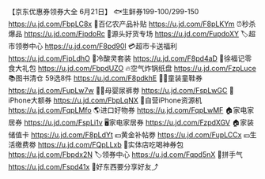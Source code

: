 【京东优惠券领券大全 6月21日】
🐟生鲜券199-100/299-150
https://u.jd.com/FbpLC8x
🌽百亿农产品补贴
https://u.jd.com/F8pLKYm
⏰秒杀爆品
https://u.jd.com/FipdoRc
🚛源头好货专场
https://u.jd.com/FupdoXY
🏷超市领劵中心
https://u.jd.com/F8pd90l
💳超市卡送福利
https://u.jd.com/FipLdhO
🍃冷酸灵套装
https://u.jd.com/F8pd4aD
🎁徐福记零食大礼包
https://u.jd.com/FbpdUZO
🔥空气炸锅纸盘
https://u.jd.com/FzpLuce
📚图书清仓 59选8件
https://u.jd.com/F8pdkhE
👶🏻童装童鞋券
https://u.jd.com/FupLw7w
👶🏻母婴尿裤劵
https://u.jd.com/FspLwGC
 iPhone大额券
https://u.jd.com/FbpLqNX
📱自营iPhone资源机
https://u.jd.com/FqpLMfo
🌎进口好物券
https://u.jd.com/FqpLwMF
🏠家电家居券
https://u.jd.com/FspLi1v
🖥家电家居券
https://u.jd.com/FzpdXGV
🏠家装储值卡
https://u.jd.com/F8pLdYt
💵黄金补帖劵
https://u.jd.com/FupLCCx
💴生活缴费劵
https://u.jd.com/FQpLLxb
🍕实体店吃喝神券包
https://u.jd.com/Fbpdx2N
🏷领券中心
https://u.jd.com/Fqpd5nX
🎰拼手气
https://u.jd.com/Fspd41x
🥳好东西要分享好友⤴